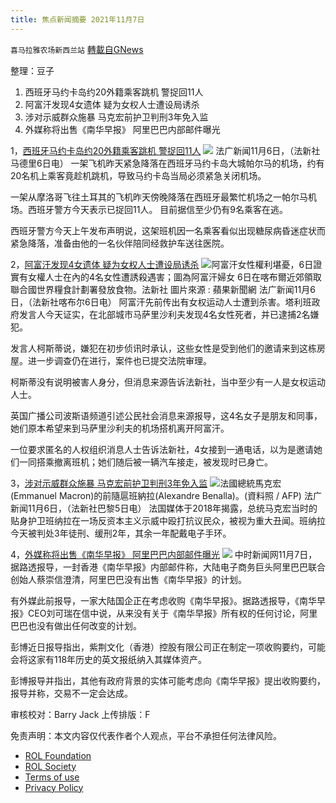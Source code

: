 ```yaml
---
title: 焦点新闻摘要 2021年11月7日
---
```

`喜马拉雅农场新西兰站` [轉載自GNews](https://gnews.org/zh-hans/1652868/)

整理：豆子

1. 西班牙马约卡岛约20外籍乘客跳机 警捉回11人
2. 阿富汗发现4女遗体 疑为女权人士遭设局诱杀
3. 涉对示威群众施暴  马克宏前护卫判刑3年免入监
4. 外媒称将出售《南华早报》 阿里巴巴内部邮件曝光


1，[西班牙马约卡岛约20外籍乘客跳机 警捉回11人](https://www.rfi.fr/cn/%E8%A5%BF%E7%8F%AD%E7%89%99%E9%A9%AC%E7%BA%A6%E5%8D%A1%E5%B2%9B%E7%BA%A620%E5%A4%96%E7%B1%8D%E4%B9%98%E5%AE%A2%E8%B7%B3%E6%9C%BA-%E8%AD%A6%E6%8D%89%E5%9B%9E11%E4%BA%BA)
![](https://assets.gnews.org/wp-content/uploads/2021/11/图片-1-1.jpg)
法广新闻11月6日，（法新社马德里6日电） 一架飞机昨天紧急降落在西班牙马约卡岛大城帕尔马的机场，约有20名机上乘客竟趁机跳机，导致马约卡岛当局必须紧急关闭机场。

一架从摩洛哥飞往土耳其的飞机昨天傍晚降落在西班牙最繁忙机场之一帕尔马机场。西班牙警方今天表示已捉回11人。 目前据信至少仍有9名乘客在逃。

西班牙警方今天上午发布声明说，这架班机因一名乘客看似出现糖尿病昏迷症状而紧急降落，准备由他的一名伙伴陪同经救护车送往医院。

2，[阿富汗发现4女遗体 疑为女权人士遭设局诱杀](https://www.rfi.fr/cn/%E9%98%BF%E5%AF%8C%E6%B1%97%E5%8F%91%E7%8E%B04%E5%A5%B3%E9%81%97%E4%BD%93-%E7%96%91%E4%B8%BA%E5%A5%B3%E6%9D%83%E4%BA%BA%E5%A3%AB%E9%81%AD%E8%AE%BE%E5%B1%80%E8%AF%B1%E6%9D%80)
![](https://assets.gnews.org/wp-content/uploads/2021/11/图片-2-1.jpg)阿富汗女性權利堪憂，6日證實有女權人士在內的4名女性遭誘殺遇害；圖為阿富汗婦女
6日在喀布爾近郊領取聯合國世界糧食計劃署發放食物。法新社
                                   圖片來源 : 蘋果新聞網
法广新闻11月6日，（法新社喀布尔6日电） 阿富汗先前传出有女权运动人士遭到杀害。塔利班政府发言人今天证实，在北部城市马萨里沙利夫发现4名女性死者，并已逮捕2名嫌犯。

发言人柯斯蒂说，嫌犯在初步侦讯时承认，这些女性是受到他们的邀请来到这栋房屋。进一步调查仍在进行，案件也已提交法院审理。

柯斯蒂没有说明被害人身分，但消息来源告诉法新社，当中至少有一人是女权运动人士。

英国广播公司波斯语频道引述公民社会消息来源报导，这4名女子是朋友和同事，她们原本希望来到马萨里沙利夫的机场搭机离开阿富汗。

一位要求匿名的人权组织消息人士告诉法新社，4女接到一通电话，以为是邀请她们一同搭乘撤离班机；她们随后被一辆汽车接走，被发现时已身亡。

3，[涉对示威群众施暴  马克宏前护卫判刑3年免入监](https://www.rfi.fr/cn/%E6%B6%89%E5%AF%B9%E7%A4%BA%E5%A8%81%E7%BE%A4%E4%BC%97%E6%96%BD%E6%9A%B4-%E9%A9%AC%E5%85%8B%E5%AE%8F%E5%89%8D%E6%8A%A4%E5%8D%AB%E5%88%A4%E5%88%913%E5%B9%B4%E5%85%8D%E5%85%A5%E7%9B%91)
![](https://assets.gnews.org/wp-content/uploads/2021/11/图片-3-1.jpg)法國總統馬克宏(Emmanuel Macron)的前隨扈班納拉(Alexandre Benalla)。(資料照 / AFP)
法广新闻11月6日，（法新社巴黎5日电） 法国媒体于2018年揭露，总统马克宏当时的贴身护卫班纳拉在一场反资本主义示威中殴打抗议民众，被视为重大丑闻。班纳拉今天被判处3年徒刑、缓刑2年，其余一年配戴电子手环。

4，[外媒称将出售《南华早报》 阿里巴巴内部邮件曝光](https://www.chinatimes.com/realtimenews/20211107001195-260409)
![](https://assets.gnews.org/wp-content/uploads/2021/11/图片-4-1.jpg)
中时新闻网11月7日，据路透报导，一封香港《南华早报》内部邮件称，大陆电子商务巨头阿里巴巴联合创始人蔡崇信澄清，阿里巴巴没有出售《南华早报》的计划。

有外媒此前报导，一家大陆国企正在考虑收购《南华早报》。据路透报导，《南华早报》CEO刘可瑞在信中说，从来没有关于《南华早报》所有权的任何讨论，阿里巴巴也没有做出任何改变的计划。

彭博近日报导指出，紫荆文化（香港）控股有限公司正在制定一项收购要约，可能会将这家有118年历史的英文报纸纳入其媒体资产。

彭博报导并指出，其他有政府背景的实体可能考虑向《南华早报》提出收购要约，报导并称，交易不一定会达成。



审核校对：Barry Jack
上传排版：F

 

免责声明：本文内容仅代表作者个人观点，平台不承担任何法律风险。

- [ROL Foundation](https://rolfoundation.org/)
- [ROL Society](https://rolsociety.org/)
- [Terms of use](https://gnews.org/terms-of-use-3/)
- [Privacy Policy](https://gnews.org/privacy-policy/)
